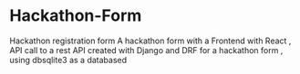 # Hackathon-Form
Hackathon registration form
A hackathon form with a Frontend with React , API call to a rest API created with Django and DRF for a hackathon form , using dbsqlite3 as a databased
